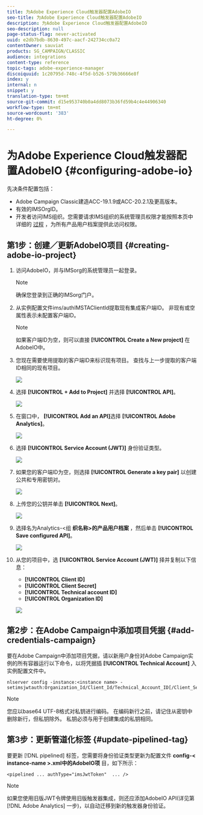 ```yaml
---
title: 为Adobe Experience Cloud触发器配置AdobeIO
seo-title: 为Adobe Experience Cloud触发器配置AdobeIO
description: 为Adobe Experience Cloud触发器配置AdobeIO
seo-description: null
page-status-flag: never-activated
uuid: e2db7bdb-8630-497c-aacf-242734cc0a72
contentOwner: sauviat
products: SG_CAMPAIGN/CLASSIC
audience: integrations
content-type: reference
topic-tags: adobe-experience-manager
discoiquuid: 1c20795d-748c-4f5d-b526-579b36666e8f
index: y
internal: n
snippet: y
translation-type: tm+mt
source-git-commit: d15e953740b0a4dd8073b36fd59b4c4e44906340
workflow-type: tm+mt
source-wordcount: '383'
ht-degree: 0%

---
```



# 为Adobe Experience Cloud触发器配置AdobeIO {#configuring-adobe-io}

先决条件配置包括：

* Adobe Campaign Classic建造ACC-19.1.9或ACC-20.2.1及更高版本。
* 有效的IMSOrgID。
* 开发者访问IMS组织。您需要请求IMS组织的系统管理员权限才能按照本页中详细的 [过程](https://helpx.adobe.com/ca/enterprise/admin-guide.html/ca/enterprise/using/manage-developers.ug.html) ，为所有产品用户档案提供此访问权限。

## 第1步：创建／更新AdobeIO项目 {#creating-adobe-io-project}

1. 访问AdobeIO，并与IMSorg的系统管理员一起登录。

   >[!NOTE]
   >
   > 确保您登录到正确的IMSorg门户。

1. 从实例配置文件ims/authIMSTAClientId提取现有集成客户端ID。 非现有或空属性表示未配置客户端ID。

   >[!NOTE]
   >
   >如果客户端ID为空，则可以直接 **[!UICONTROL Create a New project]** 在AdobeIO中。

1. 您现在需要使用提取的客户端ID来标识现有项目。 查找与上一步提取的客户端ID相同的现有项目。

   ![](assets/adobe_io_8.png)

1. 选择 **[!UICONTROL + Add to Project]** 并选择 **[!UICONTROL API]**。

   ![](assets/adobe_io_1.png)

1. 在窗口中， **[!UICONTROL Add an API]**&#x200B;选择 **[!UICONTROL Adobe Analytics]**。

   ![](assets/adobe_io_2.png)

1. 选择 **[!UICONTROL Service Account (JWT)]** 身份验证类型。

   ![](assets/adobe_io_3.png)

1. 如果您的客户端ID为空，则选择 **[!UICONTROL Generate a key pair]** 以创建公共和专用密钥对。

   ![](assets/adobe_io_4.png)

1. 上传您的公钥并单击 **[!UICONTROL Next]**。

   ![](assets/adobe_io_5.png)

1. 选择名为Analytics-&lt;组 **织名称>的产品用户档案** ，然后单击 **[!UICONTROL Save configured API]**。

   ![](assets/adobe_io_6.png)

1. 从您的项目中，选 **[!UICONTROL Service Account (JWT)]** 择并复制以下信息：
   * **[!UICONTROL Client ID]**
   * **[!UICONTROL Client Secret]**
   * **[!UICONTROL Technical account ID]**
   * **[!UICONTROL Organization ID]**

   ![](assets/adobe_io_7.png)

## 第2步：在Adobe Campaign中添加项目凭据 {#add-credentials-campaign}

要在Adobe Campaign中添加项目凭据，请以新用户身份对Adobe Campaign实例的所有容器运行以下命令，以将凭据插 **[!UICONTROL Technical Account]** 入实例配置文件中。

```
nlserver config -instance:<instance name> -setimsjwtauth:Organization_Id/Client_Id/Technical_Account_ID[/Client_Secret[/Base64_encoded_Private_Key]]
```

>[!NOTE]
>
>您应以base64 UTF-8格式对私钥进行编码。 在编码新行之前，请记住从密钥中删除新行，但私钥除外。 私钥必须与用于创建集成的私钥相同。

## 第3步：更新管道化标签 {#update-pipelined-tag}

要更新 [!DNL pipelined] 标签，您需要将身份验证类型更新为配置文件 **config-&lt; instance-name >.xml中的AdobeIO项** 目，如下所示：

```
<pipelined ... authType="imsJwtToken"  ... />
```

>[!NOTE]
>
>如果您使用旧版JWT令牌使用旧版触发器集成，则还应添加AdobeIO API(详见第 [!DNL Adobe Analytics] 一步)，以自动迁移到新的触发器身份验证。
